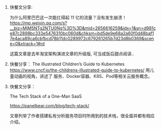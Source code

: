 1. 快餐文分享:

   为什么阿里巴巴这一次能扛得起 11 亿的流量？没有发生崩溃！
   https://mp.weixin.qq.com/s?__biz=MjM5NTg2NTU0Ng%3D%3D&mid=2656616259&idx=1&sn=d981ce87c2898bc333e5476310bc060d&chksm=bd5de9e68a2a60f0d48baf17e4aca89ca6cbfbcd78b11dc0289972c679261265b7d23d8b0369&scene=0&xtrack=1#rd

   这篇文章是去年淘宝架构演进文章的升级版, 可当成饭后甜点阅读..
   
2. 快餐分享：
   The Illustrated Children’s Guide to Kubernetes
   https://www.cncf.io/the-childrens-illustrated-guide-to-kubernetes/
   用儿童动画的视角，讲述了 服务、Docker容器、K8S、Pod等相关云服务概念。
   
3. 快餐文分享：

   The Tech Stack of a One-Man SaaS

   https://panelbear.com/blog/tech-stack/

   文章列举了作者搭建私有分析服务项目时所用到的技术栈，很全面并都有相应介绍。